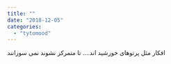 ```yaml
---
title: ""
date: "2018-12-05"
categories: 
  - "tytomood"
---
```


افکار مثل ﭘﺮﺗﻮﻫﺎﯼ ﺧﻮﺭﺷﯿﺪ اند.... ﺗﺎ ﻣﺘﻤﺮﮐﺰ ﻧﺸﻮﻧﺪ ﻧﻤﯽ ﺳﻮﺯﺍﻧﻨﺪ
